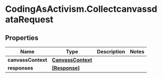 # CodingAsActivism.CollectcanvassdataRequest

## Properties
Name | Type | Description | Notes
------------ | ------------- | ------------- | -------------
**canvassContext** | [**CanvassContext**](CanvassContext.md) |  | 
**responses** | [**[Response]**](Response.md) |  | 


